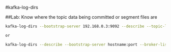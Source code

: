 #kafka-log-dirs

##Lab: Know where the topic data being committed or segment files are 
```sh
kafka-log-dirs --bootstrap-server 192.168.0.3:9092 --describe --topic-list test1

or

kafka-log-dirs --describe --bootstrap-server hostname:port --broker-list broker 1, broker 2 --topic-list topic 1, topic 2

```

